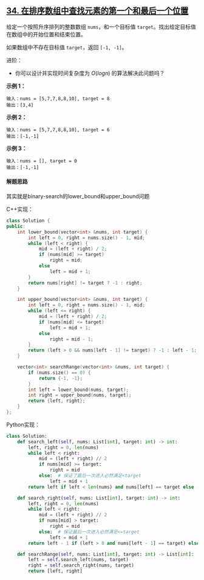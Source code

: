 ## [34. 在排序数组中查找元素的第一个和最后一个位置](https://leetcode-cn.com/problems/find-first-and-last-position-of-element-in-sorted-array/)

给定一个按照升序排列的整数数组 `nums`，和一个目标值 `target`。找出给定目标值在数组中的开始位置和结束位置。

如果数组中不存在目标值 `target`，返回 `[-1, -1]`。

进阶：

- 你可以设计并实现时间复杂度为 $O(log n)$ 的算法解决此问题吗？

**示例 1：**

```
输入：nums = [5,7,7,8,8,10], target = 8
输出：[3,4]
```

**示例 2：**

```
输入：nums = [5,7,7,8,8,10], target = 6
输出：[-1,-1]
```

**示例 3：**

```
输入：nums = [], target = 0
输出：[-1,-1]
```

#### 解题思路

其实就是binary-search的lower_bound和upper_bound问题

C++实现：

```cpp
class Solution {
public:
    int lower_bound(vector<int> &nums, int target) {
        int left = 0, right = nums.size() - 1, mid;
        while (left < right) {
            mid = (left + right) / 2;
            if (nums[mid] >= target)
                right = mid;
            else
                left = mid + 1;
        }
        return nums[right] != target ? -1 : right;
    }

    int upper_bound(vector<int> &nums, int target) {
        int left = 0, right = nums.size() - 1, mid;
        while (left <= right) {
            mid = (left + right) / 2;
            if (nums[mid] <= target)
                left = mid + 1;
            else
                right = mid - 1;
        }
        return (left > 0 && nums[left - 1] != target) ? -1 : left - 1;
    }

    vector<int> searchRange(vector<int> &nums, int target) {
        if (nums.size() == 0) {
            return {-1, -1};
        }
        int left = lower_bound(nums, target);
        int right = upper_bound(nums, target);
        return {left, right};
    }
};
```

Python实现：

```python
class Solution:
    def search_left(self, nums: List[int], target: int) -> int:
        left, right = 0, len(nums)
        while left < right:
            mid = (left + right) // 2
            if nums[mid] >= target:
                right = mid
            else:  # 保证了最后一次进入必然满足<target
                left = mid + 1
        return left if left < len(nums) and nums[left] == target else -1

    def search_right(self, nums: List[int], target: int) -> int:
        left, right = 0, len(nums)
        while left < right:
            mid = (left + right) // 2
            if nums[mid] > target:
                right = mid
            else:  # 保证最后一次进入必然满足<=target
                left = mid + 1
        return left - 1 if (left > 0 and nums[left - 1] == target) else -1

    def searchRange(self, nums: List[int], target: int) -> List[int]:
        left = self.search_left(nums, target)
        right = self.search_right(nums, target)
        return [left, right]
```